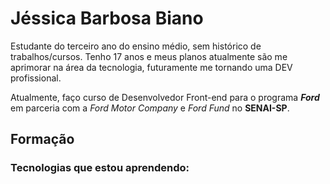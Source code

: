 # Jéssica Barbosa Biano

Estudante do terceiro ano do ensino médio, sem histórico de trabalhos/cursos. Tenho 17 anos e meus planos atualmente são me aprimorar na área da tecnologia, futuramente me tornando uma DEV profissional.

Atualmente, faço curso de Desenvolvedor Front-end para o programa **_Ford <ENTER>_** em parceria com a *Ford Motor Company* e *Ford Fund* no **SENAI-SP**. 

## Formação

### Tecnologias que estou aprendendo:


<!--
**jjessic/jjessic** is a ✨ _special_ ✨ repository because its `README.md` (this file) appears on your GitHub profile.

Here are some ideas to get you started:

- 🔭 I’m currently working on ...
- 🌱 I’m currently learning ...
- 👯 I’m looking to collaborate on ...
- 🤔 I’m looking for help with ...
- 💬 Ask me about ...
- 📫 How to reach me: ...
- 😄 Pronouns: ...
- ⚡ Fun fact: ...
-->

